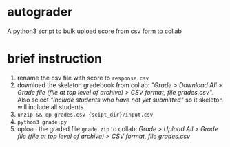 # autograder
A python3 script to bulk upload score from csv form to collab

# brief instruction
1. rename the csv file with score to `response.csv`
2. download the skeleton gradebook from collab:
*"Grade > Download All > Grade file (file at top level of archive) > CSV format, file grades.csv"*.
Also select *"Include students who have not yet submitted"* so it skeleton will include all students
3. `unzip && cp grades.csv {scipt_dir}/input.csv` 
4. `python3 grade.py`
5. upload the graded file `grade.zip` to collab:
*Grade > Upload All > Grade file (file at top level of archive) > CSV format, file grades.csv*

